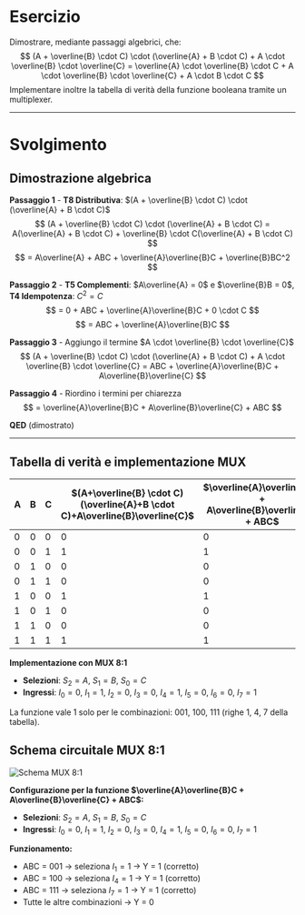 # Esercizio

Dimostrare, mediante passaggi algebrici, che:
$$
(A + \overline{B} \cdot C) \cdot (\overline{A} + B \cdot C) + A \cdot \overline{B} \cdot \overline{C} = \overline{A} \cdot \overline{B} \cdot C + A \cdot \overline{B} \cdot \overline{C} + A \cdot B \cdot C
$$
Implementare inoltre la tabella di verità della funzione booleana tramite un multiplexer.

---

# Svolgimento

## Dimostrazione algebrica

**Passaggio 1** - **T8 Distributiva**: $(A + \overline{B} \cdot C) \cdot (\overline{A} + B \cdot C)$
$$
(A + \overline{B} \cdot C) \cdot (\overline{A} + B \cdot C) = A(\overline{A} + B \cdot C) + \overline{B} \cdot C(\overline{A} + B \cdot C)
$$
$$
= A\overline{A} + ABC + \overline{A}\overline{B}C + \overline{B}BC^2
$$

**Passaggio 2** - **T5 Complementi**: $A\overline{A} = 0$ e $\overline{B}B = 0$, **T4 Idempotenza**: $C^2 = C$
$$
= 0 + ABC + \overline{A}\overline{B}C + 0 \cdot C
$$
$$
= ABC + \overline{A}\overline{B}C
$$

**Passaggio 3** - Aggiungo il termine $A \cdot \overline{B} \cdot \overline{C}$
$$
(A + \overline{B} \cdot C) \cdot (\overline{A} + B \cdot C) + A \cdot \overline{B} \cdot \overline{C} = ABC + \overline{A}\overline{B}C + A\overline{B}\overline{C}
$$

**Passaggio 4** - Riordino i termini per chiarezza
$$
= \overline{A}\overline{B}C + A\overline{B}\overline{C} + ABC
$$

**QED** (dimostrato)

---

## Tabella di verità e implementazione MUX

| A | B | C | $(A+\overline{B} \cdot C)(\overline{A}+B \cdot C)+A\overline{B}\overline{C}$ | $\overline{A}\overline{B}C + A\overline{B}\overline{C} + ABC$ |
|---|---|---|----------------------------------------------------------------------|---------------------------------------------------------------|
| 0 | 0 | 0 | 0                                                                    | 0                                                             |
| 0 | 0 | 1 | 1                                                                    | 1                                                             |
| 0 | 1 | 0 | 0                                                                    | 0                                                             |
| 0 | 1 | 1 | 0                                                                    | 0                                                             |
| 1 | 0 | 0 | 1                                                                    | 1                                                             |
| 1 | 0 | 1 | 0                                                                    | 0                                                             |
| 1 | 1 | 0 | 0                                                                    | 0                                                             |
| 1 | 1 | 1 | 1                                                                    | 1                                                             |

**Implementazione con MUX 8:1**
- **Selezioni**: $S_2 = A$, $S_1 = B$, $S_0 = C$
- **Ingressi**: $I_0 = 0$, $I_1 = 1$, $I_2 = 0$, $I_3 = 0$, $I_4 = 1$, $I_5 = 0$, $I_6 = 0$, $I_7 = 1$

La funzione vale 1 solo per le combinazioni: 001, 100, 111 (righe 1, 4, 7 della tabella).

## Schema circuitale MUX 8:1

![Schema MUX 8:1](esercizio-2-semplificazione-mux-schema-mux.jpg)

**Configurazione per la funzione $\overline{A}\overline{B}C + A\overline{B}\overline{C} + ABC$:**
- **Selezioni**: $S_2 = A$, $S_1 = B$, $S_0 = C$  
- **Ingressi**: $I_0 = 0$, $I_1 = 1$, $I_2 = 0$, $I_3 = 0$, $I_4 = 1$, $I_5 = 0$, $I_6 = 0$, $I_7 = 1$

**Funzionamento:**
- ABC = 001 → seleziona $I_1 = 1$ → Y = 1 (corretto)
- ABC = 100 → seleziona $I_4 = 1$ → Y = 1 (corretto)
- ABC = 111 → seleziona $I_7 = 1$ → Y = 1 (corretto)
- Tutte le altre combinazioni → Y = 0